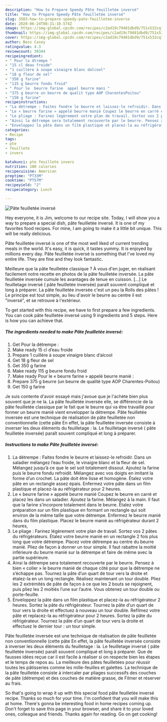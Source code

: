 ```yaml
---
description: "How to Prepare Speedy Pâte feuilletée inversé"
title: "How to Prepare Speedy Pâte feuilletée inversé"
slug: 3503-how-to-prepare-speedy-pate-feuilletee-inverse
date: 2020-06-24T08:31:10.574Z
image: https://img-global.cpcdn.com/recipes/c2ad19c79481dbd9/751x532cq70/pate-feuilletee-inverse-photo-principale-de-la-recette.jpg
thumbnail: https://img-global.cpcdn.com/recipes/c2ad19c79481dbd9/751x532cq70/pate-feuilletee-inverse-photo-principale-de-la-recette.jpg
cover: https://img-global.cpcdn.com/recipes/c2ad19c79481dbd9/751x532cq70/pate-feuilletee-inverse-photo-principale-de-la-recette.jpg
author: Bess Casey
ratingvalue: 4.3
reviewcount: 30344
recipeingredient:
- " Pour la dtrempe "
- "15 cl deau froide"
- "1 cuillère à soupe vinaigre blanc dalcool"
- "18 g fleur de sel"
- "350 g farine"
- "115 g beurre fondu froid"
- " Pour le  beurre farine  appel beurre mani "
- "375 g beurre un beurre de qualit type AOP CharentesPoitou"
- "150 g farine"
recipeinstructions:
- "La détrempe : Faites fondre le beurre et laissez-le refroidir. Dans un saladier mélangez l’eau froide, le vinaigre blanc et la fleur de sel. Mélangez jusqu’à ce que le sel soit totalement dissout. Ajoutez la farine puis le beurre fondu refroidit. Mélangez avec vos doigts en imitant la forme d’un crochet. La pâte doit être lisse et homogène. Étalez votre pâte en un rectangle assez épais. Enfermez votre pâte dans un film plastique et placez-la au réfrigérateur pour 2 heures."
- "Le « beurre farine » appelé beurre manié Coupez le beurre en carré et placez les dans un saladier. Ajoutez la farine. Mélangez à la main. Il faut que la farine s’incorpore totalement dans le beurre. Étalez votre préparation sur un film plastique en formant un rectangle qui soit environ de la même taille que votre détrempe. Enfermez le beurre manié dans du film plastique. Placez le beurre manié au réfrigérateur durant 2 heures,"
- "Le pliage : Farinez légèrement votre plan de travail. Sortez vos 2 pâtes du réfrigérateurs. Étalez votre beurre manié en un rectangle 2 fois plus long que votre détrempe. Placez votre détrempe au centre du beurre manié. Pliez de façon à donner un tour simple. Il faut rabattre la moitié inférieure du beurre manié sur la détrempe et faire de même avec la partie supérieure."
- "Ainsi la détrempe sera totalement recouverte par le beurre. Pensez à bien « coller » le beurre manié de chaque côté pour que la détrempe ne s’échappe pas. Tournez la pâte d’un quart de tour vers la droite et étalez-la en un long rectangle. Réalisez maintenant un tour double. Pliez les 2 extrémités de pâte de façon à ce que les 2 bouts se rejoignent, puis pliez les 2 moitiés l’une sur l’autre. Vous obtenez un tour double ou porte-feuille."
- "Enveloppez la pâte dans un film plastique et placez-la au réfrigérateur 2 heures. Sortez la pâte du réfrigérateur. Tournez la pâte d’un quart de tour vers la droite et effectuez à nouveau un tour double. Refilmez votre pâte et replacez-la au réfrigérateur pour 2 heures. Sortez la pâte du réfrigérateur. Tournez la pâte d’un quart de tour vers la droite et effectuez le dernier tour : un tour simple."
categories:
- Recipe
tags:
- pte
- feuillete
- invers

katakunci: pte feuillete invers 
nutrition: 108 calories
recipecuisine: American
preptime: "PT33M"
cooktime: "PT57M"
recipeyield: "2"
recipecategory: Lunch

---
```



![Pâte feuilletée inversé](https://img-global.cpcdn.com/recipes/c2ad19c79481dbd9/751x532cq70/pate-feuilletee-inverse-photo-principale-de-la-recette.jpg)

Hey everyone, it is Jim, welcome to our recipe site. Today, I will show you a way to prepare a special dish, pâte feuilletée inversé. It is one of my favorites food recipes. For mine, I am going to make it a little bit unique. This will be really delicious.

Pâte feuilletée inversé is one of the most well liked of current trending meals in the world. It's easy, it is quick, it tastes yummy. It is enjoyed by millions every day. Pâte feuilletée inversé is something that I've loved my entire life. They are fine and they look fantastic.

Meilleure que la pâte feuilletée classique ? À vous d&#39;en juger, en réalisant facilement notre recette en photos de la pâte feuilletée inversée. La pâte feuilletée inversée cumule les avantages de tenue en cuisson. […] Le feuilletage inversé ( pâte feuilletée inversée) paraît souvent compliqué et long à préparer. La pâte feuilletée inversée c&#39;est un peu la Rolls des pâtes ! Le principe est tout simple, au lieu d&#39;avoir le beurre au centre il est &#34;inversé&#34;, et se retrouve à l&#39;extérieur.


To get started with this recipe, we have to first prepare a few ingredients. You can cook pâte feuilletée inversé using 9 ingredients and 5 steps. Here is how you can achieve that.

<!--inarticleads1-->

##### The ingredients needed to make Pâte feuilletée inversé:

1. Get  Pour la détrempe :
1. Make ready 15 cl d’eau froide
1. Prepare 1 cuillère à soupe vinaigre blanc d’alcool
1. Get 18 g fleur de sel
1. Get 350 g farine
1. Make ready 115 g beurre fondu froid
1. Make ready  Pour le « beurre farine » appelé beurre manié :
1. Prepare 375 g beurre (un beurre de qualité type AOP Charentes-Poitou)
1. Get 150 g farine


Je suis contente d&#39;avoir essayé mais j&#39;avoue que je l&#39;achète bien plus souvent que je ne la. La pâte feuilletée inversée elle, se différencie de la pâte feuilletée classique par le fait que le beurre qui va être travaillé pour former un beurre manié vient envelopper la détrempe. Pâte feuilletée inversée est une technique de réalisation de pâte feuilletée non conventionnelle (cette pâte En effet, la pâte feuilletée inversée consiste à inverser les deux éléments du feuilletage : la. Le feuilletage inversé ( pâte feuilletée inversée) paraît souvent compliqué et long à préparer. 

<!--inarticleads2-->

##### Instructions to make Pâte feuilletée inversé:

1. La détrempe : Faites fondre le beurre et laissez-le refroidir. Dans un saladier mélangez l’eau froide, le vinaigre blanc et la fleur de sel. Mélangez jusqu’à ce que le sel soit totalement dissout. Ajoutez la farine puis le beurre fondu refroidit. Mélangez avec vos doigts en imitant la forme d’un crochet. La pâte doit être lisse et homogène. Étalez votre pâte en un rectangle assez épais. Enfermez votre pâte dans un film plastique et placez-la au réfrigérateur pour 2 heures.
1. Le « beurre farine » appelé beurre manié Coupez le beurre en carré et placez les dans un saladier. Ajoutez la farine. Mélangez à la main. Il faut que la farine s’incorpore totalement dans le beurre. Étalez votre préparation sur un film plastique en formant un rectangle qui soit environ de la même taille que votre détrempe. Enfermez le beurre manié dans du film plastique. Placez le beurre manié au réfrigérateur durant 2 heures,
1. Le pliage : Farinez légèrement votre plan de travail. Sortez vos 2 pâtes du réfrigérateurs. Étalez votre beurre manié en un rectangle 2 fois plus long que votre détrempe. Placez votre détrempe au centre du beurre manié. Pliez de façon à donner un tour simple. Il faut rabattre la moitié inférieure du beurre manié sur la détrempe et faire de même avec la partie supérieure.
1. Ainsi la détrempe sera totalement recouverte par le beurre. Pensez à bien « coller » le beurre manié de chaque côté pour que la détrempe ne s’échappe pas. Tournez la pâte d’un quart de tour vers la droite et étalez-la en un long rectangle. Réalisez maintenant un tour double. Pliez les 2 extrémités de pâte de façon à ce que les 2 bouts se rejoignent, puis pliez les 2 moitiés l’une sur l’autre. Vous obtenez un tour double ou porte-feuille.
1. Enveloppez la pâte dans un film plastique et placez-la au réfrigérateur 2 heures. Sortez la pâte du réfrigérateur. Tournez la pâte d’un quart de tour vers la droite et effectuez à nouveau un tour double. Refilmez votre pâte et replacez-la au réfrigérateur pour 2 heures. Sortez la pâte du réfrigérateur. Tournez la pâte d’un quart de tour vers la droite et effectuez le dernier tour : un tour simple.


Pâte feuilletée inversée est une technique de réalisation de pâte feuilletée non conventionnelle (cette pâte En effet, la pâte feuilletée inversée consiste à inverser les deux éléments du feuilletage : la. Le feuilletage inversé ( pâte feuilletée inversée) paraît souvent compliqué et long à préparer. Que de fausses idées reçue car il est facile à réaliser si on respecte bien les étapes et le temps de repos au. La meilleure des pâtes feuilletées pour réussir toutes les pâtisseries comme les mille-feuilles et galettes. La technique de la pâte feuilletée consiste à intercaler par pliages successifs des couches de pâte (détrempe) et des couches de matière grasse, de Filmer et réserver au frais. 

So that's going to wrap it up with this special food pâte feuilletée inversé recipe. Thanks so much for your time. I'm confident that you will make this at home. There's gonna be interesting food in home recipes coming up. Don't forget to save this page in your browser, and share it to your loved ones, colleague and friends. Thanks again for reading. Go on get cooking!
